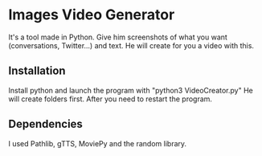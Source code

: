 # Images Video Generator
It's a tool made in Python.
Give him screenshots of what you want (conversations, Twitter...) and text. 
He will create for you a video with this.

## Installation
Install python and launch the program with "python3 VideoCreator.py"
He will create folders first.
After you need to restart the program.

## Dependencies
I used Pathlib, gTTS, MoviePy and the random library.
